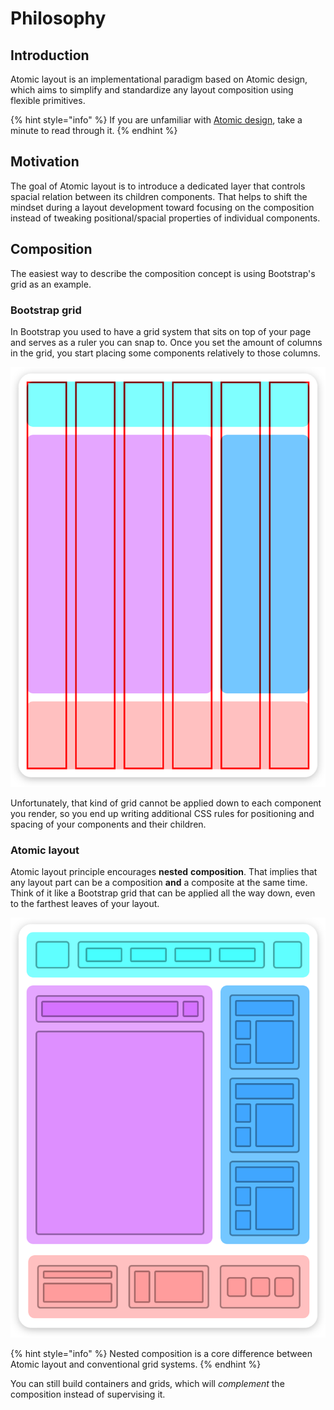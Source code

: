 # Philosophy

## Introduction

Atomic layout is an implementational paradigm based on Atomic design, which aims to simplify and standardize any layout composition using flexible primitives.

{% hint style="info" %}
If you are unfamiliar with [Atomic design](http://bradfrost.com/blog/post/atomic-web-design), take a minute to read through it.
{% endhint %}

## Motivation

The goal of Atomic layout is to introduce a dedicated layer that controls spacial relation between its children components. That helps to shift the mindset during a layout development toward focusing on the composition instead of tweaking positional/spacial properties of individual components.

## Composition

The easiest way to describe the composition concept is using Bootstrap's grid as an example.

### Bootstrap grid

In Bootstrap you used to have a grid system that sits on top of your page and serves as a ruler you can snap to. Once you set the amount of columns in the grid, you start placing some components relatively to those columns.

![Bootstrap grid visualization.](../.gitbook/assets/bootstrap-grid%20%283%29.png)

Unfortunately, that kind of grid cannot be applied down to each component you render, so you end up writing additional CSS rules for positioning and spacing of your components and their children.

### Atomic layout

Atomic layout principle encourages **nested** **composition**. That implies that any layout part can be a composition **and** a composite at the same time. Think of it like a Bootstrap grid that can be applied all the way down, even to the farthest leaves of your layout.

![Atomic layout visualization.](../.gitbook/assets/atomic-layout%20%282%29.png)

{% hint style="info" %}
Nested composition is a core difference between Atomic layout and conventional grid systems.
{% endhint %}

You can still build containers and grids, which will _complement_ the composition instead of supervising it.

